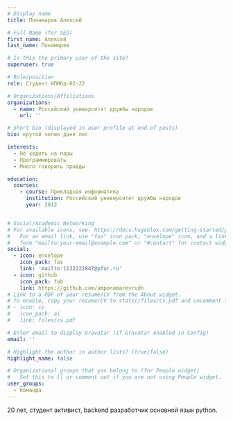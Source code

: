 ```yaml
---
# Display name
title: Понамарев Алексей

# Full Name (for SEO)
first_name: Алексей
last_name: Понамарев

# Is this the primary user of the site?
superuser: true

# Role/position
role: Студент НПИбд-02-22

# Organizations/Affiliations
organizations:
  - name: Российский университет дружбы народов
    url: ''

# Short bio (displayed in user profile at end of posts)
bio: крутой челик даня лес

interests:
  - Не ходить на пары
  - Программировать
  - Много говорить правды

education:
  courses:
    - course: Прикладная информатика
      institution: Российский университет дружбы народов
      year: 2012


# Social/Academic Networking
# For available icons, see: https://docs.hugoblox.com/getting-started/page-builder/#icons
#   For an email link, use "fas" icon pack, "envelope" icon, and a link in the
#   form "mailto:your-email@example.com" or "#contact" for contact widget.
social:
  - icon: envelope
    icon_pack: fas
    link: 'mailto:1132222847@pfur.ru'
  - icon: github
    icon_pack: fab
    link: https://github.com/amponamarevrudn
# Link to a PDF of your resume/CV from the About widget.
# To enable, copy your resume/CV to static/files/cv.pdf and uncomment the lines below.
# - icon: cv
#   icon_pack: ai
#   link: files/cv.pdf

# Enter email to display Gravatar (if Gravatar enabled in Config)
email: ''

# Highlight the author in author lists? (true/false)
highlight_name: false

# Organizational groups that you belong to (for People widget)
#   Set this to [] or comment out if you are not using People widget.
user_groups:
  - Команда
---
```


20 лет, студент активист, 
backend разработчик основной язык python.